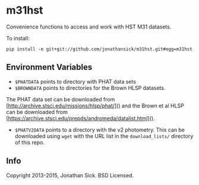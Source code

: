 m31hst
======

Convenience functions to access and work with HST M31 datasets.

To install:

    pip install -e git+git://github.com/jonathansick/m31hst.git#egg=m31hst


Environment Variables
--------------------

- `$PHATDATA` points to directory with PHAT data sets
- `$BROWNDATA` points to directories for the Brown HLSP datasets.

The PHAT data set can be downloaded from [http://archive.stsci.edu/missions/hlsp/phat/]() and the Brown et al HLSP can be downloaded from [https://archive.stsci.edu/prepds/andromeda/datalist.html]().

- `$PHATV2DATA` points to a directory with the v2 photometry. This can be downloaded using `wget` with the URL list in the `download_lists/` directory of this repo.
    
Info
----

Copyright 2013-2015, Jonathan Sick. BSD Licensed.
